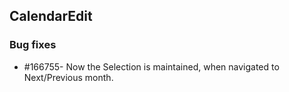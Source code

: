 ## CalendarEdit

### Bug fixes

* \#166755- Now the Selection is maintained, when navigated to Next/Previous month.

